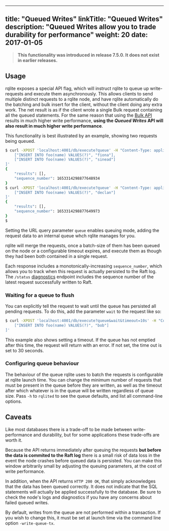 
---
title: "Queued Writes"
linkTitle: "Queued Writes"
description: "Queued Writes allow you to trade durability for performance"
weight: 20
date: 2017-01-05
---

> **This functionality was introduced in release 7.5.0. It does not exist in earlier releases.**

## Usage

rqlite exposes a special API flag, which will instruct rqlite to queue up write-requests and execute them asynchronously. This allows clients to send multiple distinct requests to a rqlite node, and have rqlite automatically do the batching and bulk insert for the client, without the client doing any extra work. The net result is as if the client wrote a single Bulk request containing all the queued statements. For the same reason that using the [Bulk API](https://github.com/rqlite/rqlite/blob/master/DOC/BULK.md) results in much higher write performance, **using the _Queued Writes_ API will also result in much higher write performance**.

This functionality is best illustrated by an example, showing two requests being queued.
```bash
$ curl -XPOST 'localhost:4001/db/execute?queue' -H "Content-Type: application/json" -d '[
    ["INSERT INTO foo(name) VALUES(?)", "fiona"],
    ["INSERT INTO foo(name) VALUES(?)", "sinead"]
]'
{
    "results": [],
    "sequence_number": 1653314298877648934
}
$ curl -XPOST 'localhost:4001/db/execute?queue' -H "Content-Type: application/json" -d '[
    ["INSERT INTO foo(name) VALUES(?)", "declan"]
]'
{
    "results": [],
    "sequence_number": 1653314298877649973
}
$
```
Setting the URL query parameter `queue` enables queuing mode, adding the request data to an internal queue whch rqlite manages for you. 

rqlite will merge the requests, once a batch-size of them has been queued on the node or a configurable timeout expires, and execute them as though they had been both contained in a single request. 

Each response includes a monotonically-increasing `sequence_number`, which allows you to track when this request is actually persisted to the Raft log. The `/status` [diagnostics](https://github.com/rqlite/rqlite/blob/master/DOC/DIAGNOSTICS.md) endpoint includes the sequence number of the latest request successfully written to Raft.

### Waiting for a queue to flush
You can explicitly tell the request to wait until the queue has persisted all pending requests. To do this, add the parameter `wait` to the request like so:
```bash
$ curl -XPOST 'localhost:4001/db/execute?queue&wait&timeout=10s' -H "Content-Type: application/json" -d '[
    ["INSERT INTO foo(name) VALUES(?)", "bob"]
]'
```
This example also shows setting a timeout. If the queue has not emptied after this time, the request will return with an error. If not set, the time out is set to 30 seconds.

### Configuring queue behaviour
The behaviour of the queue rqlite uses to batch the requests is configurable at rqlite launch time. You can change the minimum number of requests that must be present in the queue before they are written, as well as the timeout after which whatever is in the queue will be written regardless of queue size. Pass `-h` to `rqlited` to see the queue defaults, and list all command-line options.

## Caveats
Like most databases there is a trade-off to be made between write-performance and durability, but for some applications these trade-offs are worth it.

Because the API returns immediately after queuing the requests **but before the data is commited to the Raft log** there is a small risk of data loss in the event the node crashes before queued data is persisted. You can make this window arbitrarily small by adjusting the queuing parameters, at the cost of write performance.

In addition, when the API returns `HTTP 200 OK`, that simply acknowledges that the data has been queued correctly. It does not indicate that the SQL statements will actually be applied successfully to the database. Be sure to check the node's logs and diagnostics if you have any concerns about failed queued writes.

By default, writes from the queue are not performed within a transaction. If you wish to change this, it must be set at launch time via the command line option `-write-queue-tx`.

